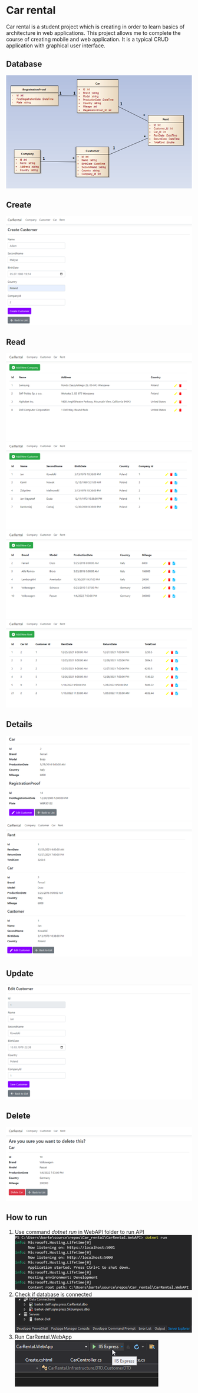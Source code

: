 # Car rental
Car rental is a student project which is creating in order to learn basics of architecture in web applications. This project allows me to complete the course of creating mobile and web application. It is a typical CRUD application with graphical user interface.

## Database
![plot](./scr/db.png)
## Create
![plot](./scr/customer_create.png)
## Read
![plot](./scr/company.png)
![plot](./scr/customer.png)
![plot](./scr/car.png)
![plot](./scr/rent.png)
## Details
![plot](./scr/car_details.png)
![plot](./scr/rent_details.png)
## Update
![plot](./scr/customer_edit.png)
## Delete
![plot](./scr/car_delete.png)
## How to run
1. Use command *dotnet run* in WebAPI folder to run API
![plot](./scr/1.png)
2. Check if database is connected
![plot](./scr/2.png)
3. Run CarRental.WebApp
![plot](./scr/3.png)
